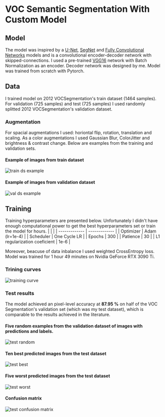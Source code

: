 # VOC Semantic Segmentation With Custom Model

## Model
The model was inspired by a [U-Net](https://arxiv.org/abs/1505.04597), [SegNet](https://arxiv.org/abs/1511.00561) and [Fully Convolutional Networks](https://arxiv.org/abs/1411.4038) models and is a convolutional encoder-decoder network with skipped-connections. I used a pre-trained [VGG16](https://arxiv.org/abs/1409.1556) network with Batch Normalization as an encoder. Decoder network was designed by me. Model was trained from scratch with Pytorch.

## Data
I trained model on 2012 VOCSegmentation's train dataset (1464 samples). For validation (725 samples) and test (725 samples) I used randomly splitted 2012 VOCSegmentation's validation dataset.

### Augmentation
For spacial augmentations I used: horiontal flip, rotation, translation and scaling. As a color augmentations I used Gaussian Blur, ColorJitter and brightness & contrast change. Below are examples from the training and validation sets.

#### Example of images from train dataset
![train ds example](assets/train_ds_sample.png)

#### Example of images from validation dataset
![val ds example](assets/val_ds_sample.png)

## Training
Training hyperparameters are presented below. Unfortunately I didn't have enough computational power to get the best hyperparameters set or train the model for hours.
| | |
| ------------- | ------------- |
| Optimizer | Adam (lr=1e-4) |
| Scheduler | One Cycle LR |
| Epochs | 300 |
| Patience | 30 |
| L1 regularization coeficient | 1e-6 |

Moreover, beacuse of data inbalance I used weighted CrossEntropy loss. Model was trained for 1 hour 49 minutes on Nvidia GeForce RTX 3090 Ti.

### Trining curves
![training curve](assets/training_curve.png)

### Test results
The model achieved an pixel-level accuracy at __87.95 %__ on half of the VOC Segmentation's validation set (which was my test dataset), which is comparable to the results achieved in the literature.

#### Five random examples from the validation dataset of images with predictions and labels.
![test random](assets/predictions_random.png)

#### Ten best predicted images from the test dataset
![test best](assets/predictions_best.png)

#### Five worst predicted images from the test dataset
![test worst](assets/predictions_worst.png)

#### Confusion matrix
![test confusion matrix](assets/confusion_matrix.png)